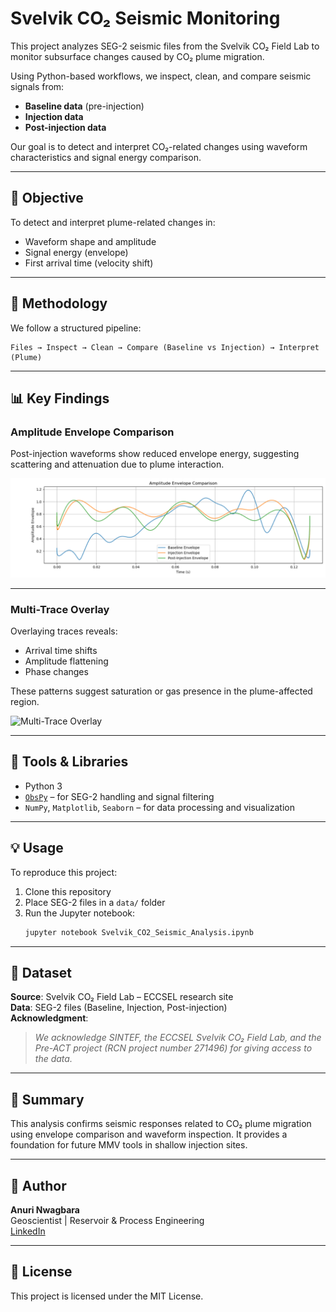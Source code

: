 # Svelvik CO₂ Seismic Monitoring

This project analyzes SEG-2 seismic files from the Svelvik CO₂ Field Lab to monitor subsurface changes caused by CO₂ plume migration.

Using Python-based workflows, we inspect, clean, and compare seismic signals from:
- **Baseline data** (pre-injection)
- **Injection data**
- **Post-injection data**

Our goal is to detect and interpret CO₂-related changes using waveform characteristics and signal energy comparison.

---

## 🎯 Objective

To detect and interpret plume-related changes in:
- Waveform shape and amplitude
- Signal energy (envelope)
- First arrival time (velocity shift)

---

## 🧠 Methodology

We follow a structured pipeline:

```
Files → Inspect → Clean → Compare (Baseline vs Injection) → Interpret (Plume)
```

---

## 📊 Key Findings

### Amplitude Envelope Comparison

Post-injection waveforms show reduced envelope energy, suggesting scattering and attenuation due to plume interaction.

![Amplitude Envelope](images/amplitude_envelope.png)

---

### Multi-Trace Overlay

Overlaying traces reveals:
- Arrival time shifts
- Amplitude flattening
- Phase changes

These patterns suggest saturation or gas presence in the plume-affected region.

![Multi-Trace Overlay](images/overlay_traces.png)

---

## 🧪 Tools & Libraries

- Python 3
- [`ObsPy`](https://github.com/obspy/obspy) – for SEG-2 handling and signal filtering
- `NumPy`, `Matplotlib`, `Seaborn` – for data processing and visualization

---

## 💡 Usage

To reproduce this project:

1. Clone this repository  
2. Place SEG-2 files in a `data/` folder  
3. Run the Jupyter notebook:  
   ```bash
   jupyter notebook Svelvik_CO2_Seismic_Analysis.ipynb
   ```

---

## 📁 Dataset

**Source**: Svelvik CO₂ Field Lab – ECCSEL research site  
**Data**: SEG-2 files (Baseline, Injection, Post-injection)  
**Acknowledgment**:  
> *We acknowledge SINTEF, the ECCSEL Svelvik CO₂ Field Lab, and the Pre-ACT project (RCN project number 271496) for giving access to the data.*

---

## 📌 Summary

This analysis confirms seismic responses related to CO₂ plume migration using envelope comparison and waveform inspection. It provides a foundation for future MMV tools in shallow injection sites.

---

## 👤 Author

**Anuri Nwagbara**  
Geoscientist | Reservoir & Process Engineering  
[LinkedIn](https://linkedin.com/in/anurinwagbara)

---

## 📄 License

This project is licensed under the MIT License.